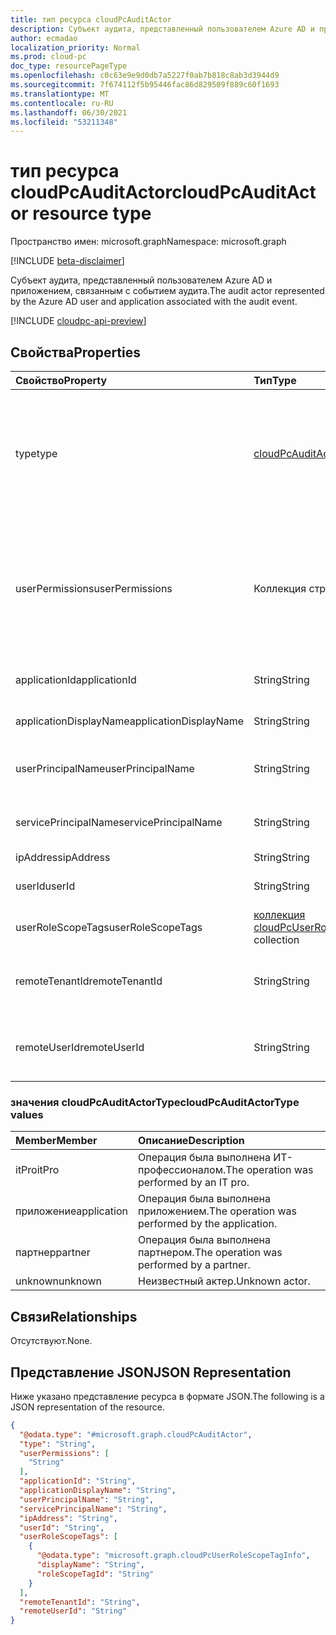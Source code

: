 ```yaml
---
title: тип ресурса cloudPcAuditActor
description: Субъект аудита, представленный пользователем Azure AD и приложением, связанным с событием аудита.
author: ecmadao
localization_priority: Normal
ms.prod: cloud-pc
doc_type: resourcePageType
ms.openlocfilehash: c0c63e9e9d0db7a5227f0ab7b818c8ab3d3944d9
ms.sourcegitcommit: 7f674112f5b95446fac86d829509f889c60f1693
ms.translationtype: MT
ms.contentlocale: ru-RU
ms.lasthandoff: 06/30/2021
ms.locfileid: "53211348"
---
```

# <a name="cloudpcauditactor-resource-type"></a><span data-ttu-id="f3285-103">тип ресурса cloudPcAuditActor</span><span class="sxs-lookup"><span data-stu-id="f3285-103">cloudPcAuditActor resource type</span></span>

<span data-ttu-id="f3285-104">Пространство имен: microsoft.graph</span><span class="sxs-lookup"><span data-stu-id="f3285-104">Namespace: microsoft.graph</span></span>

[!INCLUDE [beta-disclaimer](../../includes/beta-disclaimer.md)]

<span data-ttu-id="f3285-105">Субъект аудита, представленный пользователем Azure AD и приложением, связанным с событием аудита.</span><span class="sxs-lookup"><span data-stu-id="f3285-105">The audit actor represented by the Azure AD user and application associated with the audit event.</span></span>

[!INCLUDE [cloudpc-api-preview](../../includes/cloudpc-api-preview.md)]

## <a name="properties"></a><span data-ttu-id="f3285-106">Свойства</span><span class="sxs-lookup"><span data-stu-id="f3285-106">Properties</span></span>

|<span data-ttu-id="f3285-107">Свойство</span><span class="sxs-lookup"><span data-stu-id="f3285-107">Property</span></span>|<span data-ttu-id="f3285-108">Тип</span><span class="sxs-lookup"><span data-stu-id="f3285-108">Type</span></span>|<span data-ttu-id="f3285-109">Описание</span><span class="sxs-lookup"><span data-stu-id="f3285-109">Description</span></span>|
|:---|:---|:---|
|<span data-ttu-id="f3285-110">type</span><span class="sxs-lookup"><span data-stu-id="f3285-110">type</span></span>|[<span data-ttu-id="f3285-111">cloudPcAuditActorType</span><span class="sxs-lookup"><span data-stu-id="f3285-111">cloudPcAuditActorType</span></span>](#cloudpcauditactortype-values)|<span data-ttu-id="f3285-112">Тип субъекта.</span><span class="sxs-lookup"><span data-stu-id="f3285-112">The actor type.</span></span> <span data-ttu-id="f3285-113">Возможные значения включают `ItPro` `Application` , и `Partner` `Unknown` .</span><span class="sxs-lookup"><span data-stu-id="f3285-113">Possible values include `ItPro`, `Application`, `Partner` and `Unknown`.</span></span>|
|<span data-ttu-id="f3285-114">userPermissions</span><span class="sxs-lookup"><span data-stu-id="f3285-114">userPermissions</span></span>|<span data-ttu-id="f3285-115">Коллекция строк</span><span class="sxs-lookup"><span data-stu-id="f3285-115">String collection</span></span>|<span data-ttu-id="f3285-116">Список разрешений пользователей и разрешений приложений при выполнении события аудита.</span><span class="sxs-lookup"><span data-stu-id="f3285-116">List of user permissions and application permissions when the audit event was performed.</span></span>|
|<span data-ttu-id="f3285-117">applicationId</span><span class="sxs-lookup"><span data-stu-id="f3285-117">applicationId</span></span>|<span data-ttu-id="f3285-118">String</span><span class="sxs-lookup"><span data-stu-id="f3285-118">String</span></span>|<span data-ttu-id="f3285-119">ID приложения Azure AD.</span><span class="sxs-lookup"><span data-stu-id="f3285-119">Azure AD application ID.</span></span>|
|<span data-ttu-id="f3285-120">applicationDisplayName</span><span class="sxs-lookup"><span data-stu-id="f3285-120">applicationDisplayName</span></span>|<span data-ttu-id="f3285-121">String</span><span class="sxs-lookup"><span data-stu-id="f3285-121">String</span></span>|<span data-ttu-id="f3285-122">Имя приложения.</span><span class="sxs-lookup"><span data-stu-id="f3285-122">Name of the application.</span></span>|
|<span data-ttu-id="f3285-123">userPrincipalName</span><span class="sxs-lookup"><span data-stu-id="f3285-123">userPrincipalName</span></span>|<span data-ttu-id="f3285-124">String</span><span class="sxs-lookup"><span data-stu-id="f3285-124">String</span></span>|<span data-ttu-id="f3285-125">Имя участника-пользователя (UPN).</span><span class="sxs-lookup"><span data-stu-id="f3285-125">User Principal Name (UPN).</span></span>|
|<span data-ttu-id="f3285-126">servicePrincipalName</span><span class="sxs-lookup"><span data-stu-id="f3285-126">servicePrincipalName</span></span>|<span data-ttu-id="f3285-127">String</span><span class="sxs-lookup"><span data-stu-id="f3285-127">String</span></span>|<span data-ttu-id="f3285-128">Имя субъекта-службы (SPN).</span><span class="sxs-lookup"><span data-stu-id="f3285-128">Service Principal Name (SPN).</span></span>|
|<span data-ttu-id="f3285-129">ipAddress</span><span class="sxs-lookup"><span data-stu-id="f3285-129">ipAddress</span></span>|<span data-ttu-id="f3285-130">String</span><span class="sxs-lookup"><span data-stu-id="f3285-130">String</span></span>|<span data-ttu-id="f3285-131">IP-адрес.</span><span class="sxs-lookup"><span data-stu-id="f3285-131">IP address.</span></span>|
|<span data-ttu-id="f3285-132">userId</span><span class="sxs-lookup"><span data-stu-id="f3285-132">userId</span></span>|<span data-ttu-id="f3285-133">String</span><span class="sxs-lookup"><span data-stu-id="f3285-133">String</span></span>|<span data-ttu-id="f3285-134">ID пользователя Azure AD.</span><span class="sxs-lookup"><span data-stu-id="f3285-134">Azure AD user ID.</span></span>|
|<span data-ttu-id="f3285-135">userRoleScopeTags</span><span class="sxs-lookup"><span data-stu-id="f3285-135">userRoleScopeTags</span></span>|<span data-ttu-id="f3285-136">[коллекция cloudPcUserRoleScopeTagInfo](../resources/cloudpcuserrolescopetaginfo.md)</span><span class="sxs-lookup"><span data-stu-id="f3285-136">[cloudPcUserRoleScopeTagInfo](../resources/cloudpcuserrolescopetaginfo.md) collection</span></span>|<span data-ttu-id="f3285-137">Список тегов области ролей.</span><span class="sxs-lookup"><span data-stu-id="f3285-137">List of role scope tags.</span></span>|
|<span data-ttu-id="f3285-138">remoteTenantId</span><span class="sxs-lookup"><span data-stu-id="f3285-138">remoteTenantId</span></span>|<span data-ttu-id="f3285-139">String</span><span class="sxs-lookup"><span data-stu-id="f3285-139">String</span></span>|<span data-ttu-id="f3285-140">Делегированная ид клиента-партнера.</span><span class="sxs-lookup"><span data-stu-id="f3285-140">The delegated partner tenant ID.</span></span>|
|<span data-ttu-id="f3285-141">remoteUserId</span><span class="sxs-lookup"><span data-stu-id="f3285-141">remoteUserId</span></span>|<span data-ttu-id="f3285-142">String</span><span class="sxs-lookup"><span data-stu-id="f3285-142">String</span></span>|<span data-ttu-id="f3285-143">Делегированная ид пользователя-партнера.</span><span class="sxs-lookup"><span data-stu-id="f3285-143">The delegated partner user ID.</span></span>|

### <a name="cloudpcauditactortype-values"></a><span data-ttu-id="f3285-144">значения cloudPcAuditActorType</span><span class="sxs-lookup"><span data-stu-id="f3285-144">cloudPcAuditActorType values</span></span>

|<span data-ttu-id="f3285-145">Member</span><span class="sxs-lookup"><span data-stu-id="f3285-145">Member</span></span>|<span data-ttu-id="f3285-146">Описание</span><span class="sxs-lookup"><span data-stu-id="f3285-146">Description</span></span>|
|:---|:---|
|<span data-ttu-id="f3285-147">itPro</span><span class="sxs-lookup"><span data-stu-id="f3285-147">itPro</span></span>|<span data-ttu-id="f3285-148">Операция была выполнена ИТ-профессионалом.</span><span class="sxs-lookup"><span data-stu-id="f3285-148">The operation was performed by an IT pro.</span></span>|
|<span data-ttu-id="f3285-149">приложение</span><span class="sxs-lookup"><span data-stu-id="f3285-149">application</span></span>|<span data-ttu-id="f3285-150">Операция была выполнена приложением.</span><span class="sxs-lookup"><span data-stu-id="f3285-150">The operation was performed by the application.</span></span>|
|<span data-ttu-id="f3285-151">партнер</span><span class="sxs-lookup"><span data-stu-id="f3285-151">partner</span></span>|<span data-ttu-id="f3285-152">Операция была выполнена партнером.</span><span class="sxs-lookup"><span data-stu-id="f3285-152">The operation was performed by a partner.</span></span>|
|<span data-ttu-id="f3285-153">unknown</span><span class="sxs-lookup"><span data-stu-id="f3285-153">unknown</span></span>|<span data-ttu-id="f3285-154">Неизвестный актер.</span><span class="sxs-lookup"><span data-stu-id="f3285-154">Unknown actor.</span></span>|

## <a name="relationships"></a><span data-ttu-id="f3285-155">Связи</span><span class="sxs-lookup"><span data-stu-id="f3285-155">Relationships</span></span>

<span data-ttu-id="f3285-156">Отсутствуют.</span><span class="sxs-lookup"><span data-stu-id="f3285-156">None.</span></span>

## <a name="json-representation"></a><span data-ttu-id="f3285-157">Представление JSON</span><span class="sxs-lookup"><span data-stu-id="f3285-157">JSON Representation</span></span>

<span data-ttu-id="f3285-158">Ниже указано представление ресурса в формате JSON.</span><span class="sxs-lookup"><span data-stu-id="f3285-158">The following is a JSON representation of the resource.</span></span>
<!-- {
  "blockType": "resource",
  "@odata.type": "microsoft.graph.cloudPcAuditActor"
}
-->

``` json
{
  "@odata.type": "#microsoft.graph.cloudPcAuditActor",
  "type": "String",
  "userPermissions": [
    "String"
  ],
  "applicationId": "String",
  "applicationDisplayName": "String",
  "userPrincipalName": "String",
  "servicePrincipalName": "String",
  "ipAddress": "String",
  "userId": "String",
  "userRoleScopeTags": [
    {
      "@odata.type": "microsoft.graph.cloudPcUserRoleScopeTagInfo",
      "displayName": "String",
      "roleScopeTagId": "String"
    }
  ],
  "remoteTenantId": "String",
  "remoteUserId": "String"
}
```
